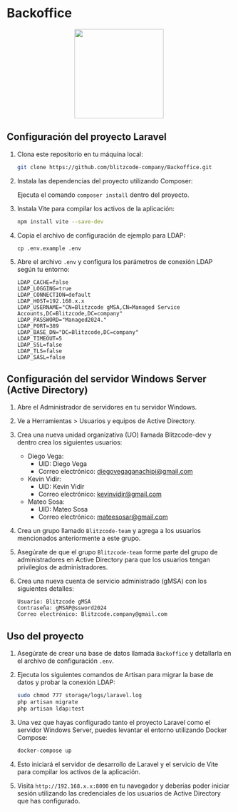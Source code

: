 # Backoffice

<p align="center">
    <img src="https://drive.google.com/uc?export=download&id=1yyVoEHmLQgzYpDJJJvjtpo1MHdZNP84k" width="200">
</p>

## Configuración del proyecto Laravel

1. Clona este repositorio en tu máquina local:
    ```bash
    git clone https://github.com/blitzcode-company/Backoffice.git
    ```
2. Instala las dependencias del proyecto utilizando Composer:

    Ejecuta el comando `composer install` dentro del proyecto.

3. Instala Vite para compilar los activos de la aplicación:

    ```bash
    npm install vite --save-dev
    ```

4. Copia el archivo de configuración de ejemplo para LDAP:

   `cp .env.example .env`

5. Abre el archivo `.env` y configura los parámetros de conexión LDAP según tu entorno:

    ```dotenv
    LDAP_CACHE=false
    LDAP_LOGGING=true
    LDAP_CONNECTION=default
    LDAP_HOST=192.168.x.x
    LDAP_USERNAME="CN=Blitzcode gMSA,CN=Managed Service Accounts,DC=Blitzcode,DC=company"
    LDAP_PASSWORD="Managed2024."
    LDAP_PORT=389
    LDAP_BASE_DN="DC=Blitzcode,DC=company"
    LDAP_TIMEOUT=5
    LDAP_SSL=false
    LDAP_TLS=false
    LDAP_SASL=false
    ```

## Configuración del servidor Windows Server (Active Directory)

1. Abre el Administrador de servidores en tu servidor Windows.
2. Ve a Herramientas > Usuarios y equipos de Active Directory.
3. Crea una nueva unidad organizativa (UO) llamada Blitzcode-dev y dentro crea los siguientes usuarios:

    - Diego Vega:
      - UID: Diego Vega
      - Correo electrónico: diegovegaganachipi@gmail.com
    - Kevin Vidir:
      - UID: Kevin Vidir
      - Correo electrónico: kevinvidir@gmail.com
    - Mateo Sosa:
      - UID: Mateo Sosa
      - Correo electrónico: mateesosar@gmail.com

4. Crea un grupo llamado `Blitzcode-team` y agrega a los usuarios mencionados anteriormente a este grupo.
5. Asegúrate de que el grupo `Blitzcode-team` forme parte del grupo de administradores en Active Directory para que los usuarios tengan privilegios de administradores.

6. Crea una nueva cuenta de servicio administrado (gMSA) con los siguientes detalles:

    ```
    Usuario: Blitzcode gMSA
    Contraseña: gMSAP@ssword2024
    Correo electrónico: Blitzcode.company@gmail.com
    ```

## Uso del proyecto

1. Asegúrate de crear una base de datos llamada `Backoffice` y detallarla en el archivo de configuración `.env`.

2. Ejecuta los siguientes comandos de Artisan para migrar la base de datos y probar la conexión LDAP:

    ```bash
    sudo chmod 777 storage/logs/laravel.log
    php artisan migrate
    php artisan ldap:test
    ```

3. Una vez que hayas configurado tanto el proyecto Laravel como el servidor Windows Server, puedes levantar el entorno utilizando Docker Compose:

    ```bash
    docker-compose up
    ```

4. Esto iniciará el servidor de desarrollo de Laravel y el servicio de Vite para compilar los activos de la aplicación.

5. Visita `http://192.168.x.x:8000` en tu navegador y deberías poder iniciar sesión utilizando las credenciales de los usuarios de Active Directory que has configurado.
